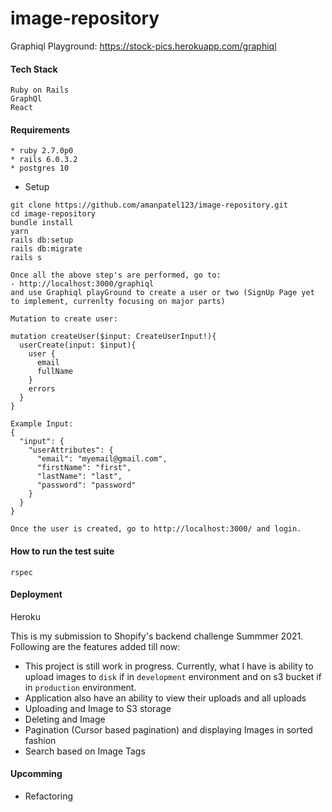 # image-repository
Graphiql Playground: https://stock-pics.herokuapp.com/graphiql
#### Tech Stack
```
Ruby on Rails  
GraphQl
React
```

#### Requirements 

```
* ruby 2.7.0p0
* rails 6.0.3.2
* postgres 10
```
* Setup
```
git clone https://github.com/amanpatel123/image-repository.git
cd image-repository
bundle install
yarn
rails db:setup
rails db:migrate
rails s

Once all the above step's are performed, go to: 
- http://localhost:3000/graphiql
and use Graphiql playGround to create a user or two (SignUp Page yet to implement, currenlty focusing on major parts)

Mutation to create user: 

mutation createUser($input: CreateUserInput!){
  userCreate(input: $input){
    user {
      email
      fullName
    }
    errors
  }
}

Example Input: 
{
  "input": {
    "userAttributes": {
      "email": "myemail@gmail.com",
      "firstName": "first",
      "lastName": "last",
      "password": "password"
    }
  }
}

Once the user is created, go to http://localhost:3000/ and login. 
```

#### How to run the test suite
`rspec`

#### Deployment
Heroku

This is my submission to Shopify's backend challenge Summmer 2021. Following are the features added till now:

- This project is still work in progress. Currently, what I have is ability to upload images to `disk` if in `development` environment and on s3 bucket if in `production` environment. 
- Application also have an ability to view their uploads and all uploads
- Uploading and Image to S3 storage
- Deleting and Image
- Pagination (Cursor based pagination) and displaying Images in sorted fashion
- Search based on Image Tags

#### Upcomming
- Refactoring
